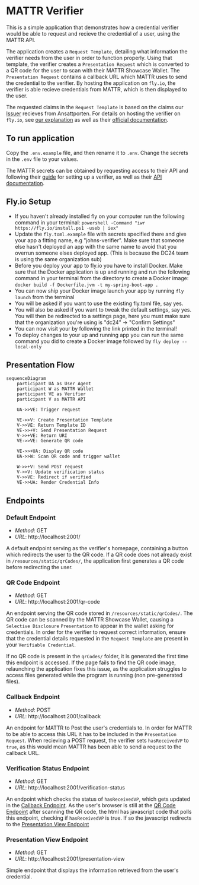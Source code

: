 # MATTR Verifier
This is a simple application that demonstrates how a credential verifier would be able to request and recieve the credential of a user, using the MATTR API.

The application creates a `Request Template`, detailing what information the verifier needs from the user in order to function properly. 
Using that template, the verifier creates a `Presentation Request` which is converted to a QR code for the user to scan with their MATTR Showcase Wallet. 
The `Presentation Request` contains a callback URL which MATTR uses to send the credential to the verifier.
By hosting the application on `fly.io`, the verifier is able recieve credentials from MATTR, which is then displayed to the user.

The requested claims in the `Request Template` is based on the claims our [Issuer](https://github.com/felleslosninger/dc24-eu-wallet) recieves from Ansattporten.
For details on hosting the verifier on `fly.io`, see [our explanation](https://github.com/felleslosninger/dc24-wallet-verifier/?tab=readme-ov-file#flyio-setup) as well as their [official documentation](https://fly.io/docs/getting-started/).
  
## To run application
Copy the `.env.example` file, and then rename it to `.env`. Change the secrets in the `.env` file to your values.

The MATTR secrets can be obtained by requesting access to their API and following their [guide](https://learn.mattr.global/guides/) for setting up a verifier, as well as their [API documentation](https://learn.mattr.global/api-reference/).

## Fly.io Setup
- If you haven't already installed fly on your computer run the following command in your terminal:
`powershell -Command "iwr https://fly.io/install.ps1 -useb | iex"`
- Update the `fly.toml.example` file with secrets specified there and give your app a fitting name, e.g "johns-verifier". Make sure that someone else hasn't deployed an app with the same name to avoid that you overrun someone elses deployed app. (This is because the DC24 team is using the same organization sub)
- Before you deploy your app to fly.io you have to install Docker. Make sure that the Docker application is up and running and run the following command in your terminal from the directory to create a Docker image:
`docker build -f Dockerfile.jvm -t my-spring-boot-app .`
- You can now ship your Docker image launch your app by running `fly launch` from the terminal
- You will be asked if you want to use the existing fly.toml file, say yes.
- You will also be asked if you want to tweak the default settings, say yes. You will then be redirected to a settings page, here you must make sure that the organization you're using is "dc24" -> "Confirm Settings"
- You can now visit your by following the link printed in the terminal!
- To deploy changes to your up and running app you can run the same command you did to create a Docker image followed by `fly deploy --local-only`



## Presentation Flow

```mermaid
sequenceDiagram    
    participant UA as User Agent
    participant W as MATTR Wallet
    participant VE as Verifier
    participant V as MATTR API

    UA->>VE: Trigger request 

    VE->>V: Create Presentation Template
    V->>VE: Return Template ID
    VE->>+V: Send Presentation Request
    V->>+VE: Return URI
    VE->>VE: Generate QR code

    VE->>+UA: Display QR code
    UA->>W: Scan QR code and trigger wallet

    W->>+V: Send POST request
    V->>V: Update verification status
    V->>VE: Redirect if verified
    VE->>UA: Render Credential Info 
```


## Endpoints
### Default Endpoint

- _Method_: GET
- _URL_: http://localhost:2001/

A default endpoint serving as the verifier's homepage, containing a button which redirects the user to the QR code. If a QR code does not already exist in `/resources/static/qrCodes/`, the application first generates a QR code before redirecting the user.


### QR Code Endpoint

- _Method_: GET
- _URL_: http://localhost:2001/qr-code

An endpoint serving the QR code stored in `/resources/static/qrCodes/`. The QR code can be scanned by the MATTR Showcase Wallet, causing a `Selective Disclosure` `Presentation` to appear in the wallet asking for credentials. In order for the verifier to request correct information, ensure that the credential details requested in the `Request Template` are present in your `Verifiable Credential`.

If no QR code is present in the `qrCodes/` folder, it is generated the first time this endpoint is accessed. If the page fails to find the QR code image, relaunching the application fixes this issue, as the application struggles to access files generated while the program is running (non pre-generated files).


### Callback Endpoint

- _Method_: POST
- _URL_: http://localhost:2001/callback

An endpoint for MATTR to Post the user's credentials to. In order for MATTR to be able to access this URL it has to be included in the `Presentation Request`. When recieving a POST request, the verifier sets `hasReceivedVP` to `true`, as this would mean MATTR has been able to send a request to the callback URL.


### Verification Status Endpoint

- _Method_: GET
- _URL_: http://localhost:2001/verification-status

An endpoint which checks the status of `hasReceivedVP`, which gets updated in the [Callback Endpoint](https://github.com/felleslosninger/dc24-wallet-verifier/?tab=readme-ov-file#callback-endpoint). As the user's browser is still at the [QR Code Endpoint](https://github.com/felleslosninger/dc24-wallet-verifier/?tab=readme-ov-file#qr-code-endpoint) after scanning the QR code, the html has javascript code that polls this endpoint, checking if `hasReceivedVP` is true. If so the javascript redirects to the [Presentation View Endpoint](https://github.com/felleslosninger/dc24-wallet-verifier/?tab=readme-ov-file#presentation-view-endpoint)


### Presentation View Endpoint

- _Method_: GET
- _URL_: http://localhost:2001/presentation-view

Simple endpoint that displays the information retrieved from the user's credential.
